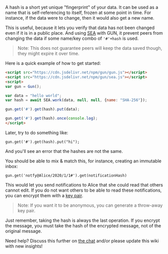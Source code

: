 A hash is a short yet unique "fingerprint" of your data. It can be used as a name that is self-referencing to itself, frozen at some point in time. For instance, if the data were to change, then it would also get a new name.

This is useful, because it lets you verify that data has not been changed even if it is in a public place. And using [SEA](./SEA) with GUN, it prevent peers from changing the data if some name/key combo of `'#'+hash` is used.

 > Note: This does not guarantee peers will keep the data saved though, they might expire it over time.

Here is a quick example of how to get started:

```html
<script src="https://cdn.jsdelivr.net/npm/gun/gun.js"></script>
<script src="https://cdn.jsdelivr.net/npm/gun/sea.js"></script>
<script>
var gun = Gun();

var data = "hello world";
var hash = await SEA.work(data, null, null, {name: "SHA-256"});

gun.get('#').get(hash).put(data);

gun.get('#').get(hash).once(console.log);
</script>
```

Later, try to do something like:

```
gun.get('#').get(hash).put("hi");
```

And you'll see an error that the hashes are not the same.

You should be able to mix & match this, for instance, creating an immutable inbox:

```
gun.get('notfy@Alice/2020/1/1#').get(notificationHash)
```

This would let you send notifications to Alice that she could read that others cannot edit. If you do not want others to be able to read these notifications, you can encrypt them with a [key pair](SEA#quickstart).

 > Note: If you want it to be anonymous, you can generate a throw-away key pair.

Just remember, taking the hash is always the last operation. If you encrypt the message, you must take the hash of the encrypted message, not of the original message.

Need help? Discuss this further on [the chat](http://chat.gun.eco/) and/or please update this wiki with new insights!